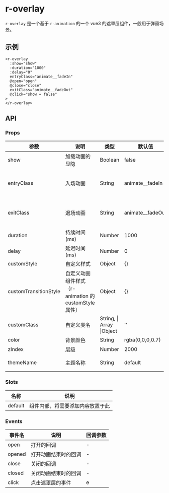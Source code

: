# r-overlay

`r-overlay` 是一个基于 `r-animation` 的一个 vue3 的遮罩层组件，一般用于弹窗场景。

## 示例

```vue
<r-overlay
  :show="show"
  :duration="1000"
  :delay="0"
  entryClass="animate__fadeIn"
  @open="open"
  @close="close"
  exitClass="animate__fadeOut"
  @click="show = false"
>
</r-overlay>
```

## API

### Props

| 参数                  | 说明                                                   | 类型                      | 默认值             | 可选值                                                              |
| --------------------- | ------------------------------------------------------ | ------------------------- | ------------------ | ------------------------------------------------------------------- |
| show                  | 加载动画的显隐                                         | Boolean                   | false              | true                                                                |
| entryClass            | 入场动画                                               | String                    | animate\_\_fadeIn  | animate\_\_bounceIn ...更多可移步到官网查看 https://animate.style/  |
| exitClass             | 退场动画                                               | String                    | animate\_\_fadeOut | animate\_\_bounceOut ...更多可移步到官网查看 https://animate.style/ |
| duration              | 持续时间(ms)                                           | Number                    | 1000               | -                                                                   |
| delay                 | 延迟时间(ms)                                           | Number                    | 0                  | -                                                                   |
| customStyle           | 自定义样式                                             | Object                    | {}                 | -                                                                   |
| customTransitionStyle | 自定义动画组件样式 （r-animation 的 customStyle 属性） | Object                    | {}                 | -                                                                   |
| customClass           | 自定义类名                                             | String, \| Array \|Object | ''                 | -                                                                   |
| color                 | 背景颜色                                               | String                    | rgba(0,0,0,0.7)    | -                                                                   |
| zIndex                | 层级                                                   | Number                    | 2000               | -                                                                   |
| themeName             | 主题名称                                               | String                    | default            | 可自定义 r-theme 设置                                               |

### Slots

| 名称    | 说明                             |
| ------- | -------------------------------- |
| default | 组件内部，将需要添加内容放置于此 |

### Events

| 事件名 | 说明                 | 回调参数 |
| ------ | -------------------- | -------- |
| open   | 打开的回调           | -        |
| opened | 打开动画结束时的回调 | -        |
| close  | 关闭的回调           | -        |
| closed | 关闭动画结束时的回调 | -        |
| click  | 点击遮罩层的事件     | e        |
